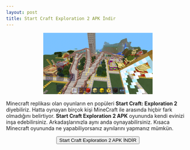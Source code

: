 ```yaml
---
layout: post
title: Start Craft Exploration 2 APK İndir
---
```


<center>
<img src="/images/startcraft.png" alt="Start Craft Exploration 2" width="300px"/>
</center>
<p>Minecraft replikası olan oyunların en popüleri <strong>Start Craft: Exploration 2</strong> diyebiliriz. Hatta oynayan birçok kişi MineCraft ile arasında hiçbir fark olmadığını belirtiyor. <strong>Start Craft Exploration 2 APK</strong> oyununda kendi evinizi inşa edebilirsiniz. Arkadaşlarınızla aynı anda oynayabilirsiniz. Kısaca Minecraft oyununda ne yapabiliyorsanız aynılarını yapmanız mümkün.
</p>

<center>
<a href="/startcraft.apk" target="_blank"><button class="button3">Start Craft Exploration 2 APK İNDİR</button></a>
</center>
